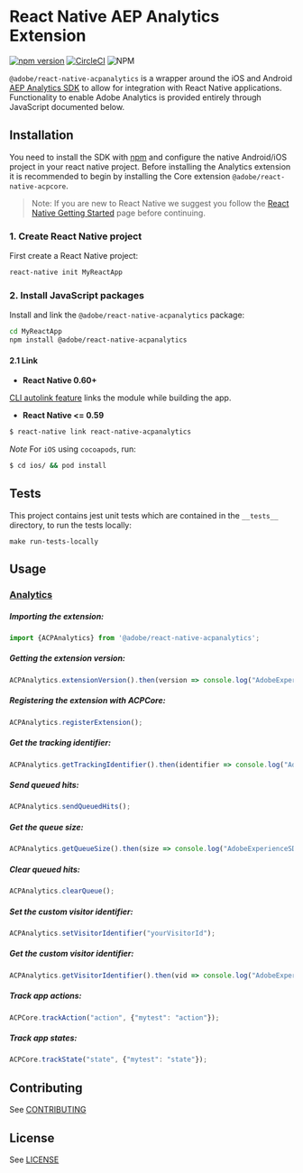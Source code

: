 
# React Native AEP Analytics Extension

[![npm version](https://badge.fury.io/js/%40adobe%2Freact-native-acpanalytics.svg)](https://badge.fury.io/js/%40adobe%2Freact-native-acpanalytics) [![CircleCI](https://img.shields.io/circleci/project/github/adobe/react-native-acpanalytics/master.svg?logo=circleci)](https://circleci.com/gh/adobe/workflows/react-native-acpanalytics) ![NPM](https://img.shields.io/npm/l/@adobe/react-native-acpanalytics.svg)


`@adobe/react-native-acpanalytics` is a wrapper around the iOS and Android [AEP Analytics SDK](https://aep-sdks.gitbook.io/docs/using-mobile-extensions/adobe-analytics) to allow for integration with React Native applications. Functionality to enable Adobe Analytics is provided entirely through JavaScript documented below.


## Installation

You need to install the SDK with [npm](https://www.npmjs.com/) and configure the native Android/iOS project in your react native project. Before installing the Analytics extension it is recommended to begin by installing the Core extension `@adobe/react-native-acpcore`.

> Note: If you are new to React Native we suggest you follow the [React Native Getting Started](<https://facebook.github.io/react-native/docs/getting-started.html>) page before continuing.

### 1. Create React Native project

First create a React Native project:

```bash
react-native init MyReactApp
```

### 2. Install JavaScript packages

Install and link the `@adobe/react-native-acpanalytics` package:

```bash
cd MyReactApp
npm install @adobe/react-native-acpanalytics
```

#### 2.1 Link
- **React Native 0.60+**


[CLI autolink feature](https://github.com/react-native-community/cli/blob/master/docs/autolinking.md) links the module while building the app.


- **React Native <= 0.59**


```bash
$ react-native link react-native-acpanalytics
```

*Note* For `iOS` using `cocoapods`, run:

```bash
$ cd ios/ && pod install
```

## Tests
This project contains jest unit tests which are contained in the `__tests__` directory, to run the tests locally:
```
make run-tests-locally
```

## Usage

### [Analytics](https://aep-sdks.gitbook.io/docs/using-mobile-extensions/adobe-analytics)

##### Importing the extension:
```javascript
import {ACPAnalytics} from '@adobe/react-native-acpanalytics';
```

##### Getting the extension version:

```javascript
ACPAnalytics.extensionVersion().then(version => console.log("AdobeExperienceSDK: ACPAnalytics version: " + version));
```

##### Registering the extension with ACPCore:

```javascript
ACPAnalytics.registerExtension();
```

##### Get the tracking identifier:

```javascript
ACPAnalytics.getTrackingIdentifier().then(identifier => console.log("AdobeExperienceSDK: Tracking identifier: " + identifier));
```
##### Send queued hits:

```javascript
ACPAnalytics.sendQueuedHits();
```

##### Get the queue size:

```javascript
ACPAnalytics.getQueueSize().then(size => console.log("AdobeExperienceSDK: Queue size: " + size));
```

##### Clear queued hits:

```javascript
ACPAnalytics.clearQueue();
```

##### Set the custom visitor identifier:

```javascript
ACPAnalytics.setVisitorIdentifier("yourVisitorId");
```

##### Get the custom visitor identifier:

```javascript
ACPAnalytics.getVisitorIdentifier().then(vid => console.log("AdobeExperienceSDK: Visitor identifier: " + vid));
```

##### Track app actions:

```javascript
ACPCore.trackAction("action", {"mytest": "action"});
```

##### Track app states:

```javascript
ACPCore.trackState("state", {"mytest": "state"});
```

## Contributing
See [CONTRIBUTING](CONTRIBUTING.md)

## License
See [LICENSE](LICENSE)

